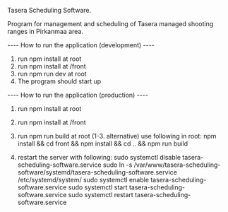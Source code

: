 Tasera Scheduling Software.

Program for management and scheduling of Tasera managed shooting ranges in Pirkanmaa area.

---- How to run the application (development) ----
1. run npm install at root
2. run npm install at /front
3. run npm run dev at root
4. The program should start up


---- How to run the application (production) ----
1. run npm install at root
2. run npm install at /front
3. run npm run build at root
(1-3. alternative) use following in root:
npm install && cd front && npm install && cd .. && npm run build 

4. restart the server with following:
sudo systemctl disable tasera-scheduling-software.service
sudo ln -s /var/www/tasera-scheduling-software/systemd/tasera-scheduling-software.service /etc/systemd/system/
sudo systemctl enable tasera-scheduling-software.service
sudo systemctl start tasera-scheduling-software.service
sudo systemctl restart tasera-scheduling-software.service

